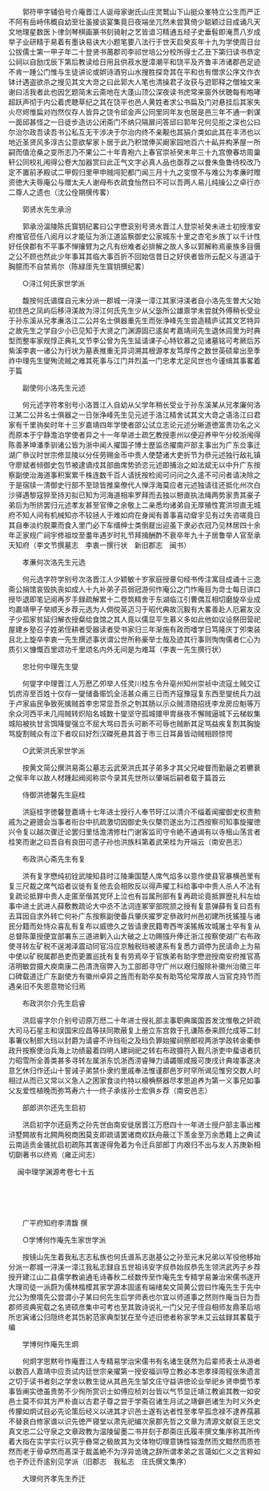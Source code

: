 <!-- { "loadSidebar": true } -->
　　郭符甲字辅伯号介庵晋江人诞母家谢氏山庄灵鹫山下山挺众峯特立公生而严正不阿有岳峙伟概自幼至壮虽接谈宴集竟日夜端坐兀然未尝箕倚少聪颖过目成诵凡天文地理星数医卜律剑琴棋画篆书刻骑射之艺皆谙习精通五经子史垂髫即淹贯八岁成举子业研精于易着有墨诀易诀大小题笔要八法行于世天启癸亥年十九为学使周日台公拔儒士第一甲子年二十登贤书莆郡司李祁世培公分校所得士乙丑下第归读书恭定公祠以自励戊辰下第后教读给日用且供菽水歴漳潮平和饶平及齐鲁丰沛诸郡邑足迹不肯一踵公门惟与生徒讲论或娯诗酒穷山水搜胜探竒其在平和也有僧求公序文作衣钵计遇盗欲杀之搜见其文大竒之曰此郭大人笔也清操君子汝获与逰耶释之僧袖文来谢曰活我者此也因乞题简末云斋地在大蓬山顶公深夜读书虎常来窗外伏聴每有咆哮超跃声彻于内公着虎聴草纪之其在饶平也邑人黄姓者求公书扁及门对悬挂后其家失火尽烬惟扁对岿然仅存人皆异之饶令邱金声公同里同年友也居是邑三年不通一刺谋一面邱甚怪之一日徒步造访公闭斋门不纳只隔扉问答邱曰郭年兄何见拒之深也公曰尔治尔政吾读吾书公私互无干涉决于尔治内终不亲觏也其狷介类如此其在丰沛也以地近圣贤风多淳古公意欲挈家卜居于此乃积馆俸买阚家园地百六十畆并构茅屋一所嗣而值沧桑之变所志乃不果公二十年青袍六上春官崇祯癸未年三十九宫僚春坊周巢轩公同校礼闱得公卷大加器赏曰此正气文字必真人品也亟荐之以誊朱鱼鲁待校改乃定不置前矛殿试二甲假归里甲申贼闯犯都门闻三月十九之变恨不与难公为孝亷时赠资徳大夫辱庵公与赠太夫人谢母布衣疏食怡然曰不可以吾两人易儿纯操公之卓行亦二尊人之遗也（沈公佺期撰传畧）

　　郭贤水先生承汾

　　郭承汾温陵陈氏寳钥纪畧曰公字懋衮别号贤水晋江人登崇祯癸未进士初授淮安府推官莅任八阅月以才能征为浙江道监察御史公家城东十里之杏宅乡族丁以千计性好任侠郡有不平事不惮攘臂为之凡有纷难者必排解之故人多以郭解称焉豪族多目慑之公不顾也然此少年事耳其临大事百折不回始信昔日之好侠者皆所云配义与道溢于胸臆而不自禁焉尔（陈緑厓先生寳钥撰纪畧）

　　○浔江何氏家世学派

　　馥按何氏谱牒自元末分派一郡城一浔渼一漳江其家浔渼者自小洛先生曽大父始初住邑之凤屿后移浔渼故为浔江何氏先生少从父毖所公雄禀学未尝就外傅稍长受业于孙东溪从兄孝亷洛江二公并名士俱器重先生而张浄峰先生尝造精庐试其文艺特异之故先生之学自少小已见知于大贤之门渊源固已逺矣考嘉靖间先生退休闾里为时典型而整率家规惇正典礼文节李公曾为先生延请课子心特钦慕之见诸墓铭可考厥后苏紫溪李衷一诸公为行状为墓表推重无异词溯其根源孝友笃厚传之数世英硕辈出至季祚中理先生燮殉流贼之难其死事与江门并烈盖一门忠孝尤足风世也今谨缉其事畧着于篇

　　副使何小洛先生元述

　　何元述字符孝别号小洛晋江人自幼从父学年稍长受业于孙东溪某从兄孝廉何洛江某二公并名士俱器之一日张浄峰先生见元述于洛江精舍试其文大竒之语洛江曰君家有千里驹矣时年十三岁嘉靖四年学使者邵公试立志论元述分晰道徳富贵功名之义而原本于宁静澹泊学使者异之十一年举进士疏乞教授恵州以便迎养甲午分校浙闱得陈善茅坤潘季驯诸公皆为浙中闻人擢国子博士歴监丞擢南戸部主事出为广东佥事迁湖广叅议时世宗修显陵以分任劳赐金币中贵人使楚诸大吏折节为恭元述独行敌礼镇守廖斌者倾御史包节被逮谪戍其部曲席势骄恣元述即捕治之如法斌无以中升广东按察副使治海道事积案累千株连数千百人请抚按检阅可问问之久逺不可问者请决除之于是宿牍一清御史行部不至琼皆推臬僚代人惮浮海莫应者元述独请往还抵化州次白沙驿遇黎寇猝至持刃拟已知为河海道相率罗拜而去独以戅直执法绳两势家责其豪子弟后为所挤罢归元述孝友甚至官俸之余敬上二亲悉均诸弟自无厚殖性寛洪坦直无城府不知人间有机械知亦不较拯人于难如疴在身闻有善事喜动睂宇见有过失咨嗟竟日其自奉淡约脱粟而食入里门必下车缙绅士类倒屣出迎虽下隶必衣冠乃见林居四十余年正家规广祠宇修祖坟至耋年遇岁时礼节拜揖酬酢不衰卒年九十子居鲁举人官至承天知府（李文节撰墓志　李衷一撰行状　新旧郡志　闽书）

　　孝亷何次洛先生元选

　　何元选字符学别号次洛晋江人少颖敏十岁家庭授章句经书传注寓目成诵十三逸斋公捐馆哀毁执丧如成人十九补弟子员弱冠游何怍庵公之门怍庵目为竒士每日讲口授毕退即笔记阅再岁手録疏解累十二卷筑精舍于东湖临江引曹偶互相切磨旋卒业成均嘉靖甲子举顺天乡荐元选为人倜傥英迈习于昭代典故沉毅有大畧善赴人厄窘友没子少孤家贫延归解衣授粲给食馆之其人竟以儒显平生慕义多如此他如议设祭田营祀屋建乡塾召子姓弟侄耕者受器读者受书家归三年渐施有政而嗜学日笃隆庆丁夘束装且北上旋卒李衷一先生撰述事状谓公世所称豪举士哉及迹其行事则恂恂儒者仁心为质引义慷慨百里颂功千里颂名内外无间是为难耳（李衷一先生撰行状）

　　忠壮何中理先生燮

　　何燮字中理晋江人万厯乙夘举人任灵川桂东令升亳州知州崇祯中流寇土贼交讧饥疠洊至百姓十仅存一燮储备赈饥全活甚众甫三日而齐寇豫寇复东西至燮统兵力战于卢家庙民争致死擒贼首李忠常显吾杀之刳其肠以示众贼溃随招抚李龙房应魁等万余众河西平未几闯贼转炽陷名城数十燮坚守孤城擐甲胄昼夜不懈贼逼城下云梯蚁集城陷被执甘言饵降燮强立不屈大骂曰吾头可断不可辱也贼断其足骂益疾复割其胸旋骂旋割贼众有泣下者叹曰好烈汉磔死悬其首于市三日耳鼻皆动贼相顾惊愕

　　○武荣洪氏家世学派

　　按黄文简公撰洪易斋公墓志云武荣洪氏其子弟多才其父兄峻督而勤朂之若穮蔉之俟丰年以故人材踵起阀阅称崇今录其先世所以肇端后嗣者载于篇首云

　　侍御洪徳馨先生庭桂

　　洪庭桂字徳馨登嘉靖十七年进士授行人奉节旴江以清介不缁着闻擢御史权贵勲戚为之避骢会当事者衔台中抗疏激切因御史失仪槩罚遂出为江西按察司知事旋擢徳兴令复以越次骤迁论罢归里恬澹清修杜门谢客监司守令絶不通谒有以寺租山荡言者桂笑而谢之曰吾自有良田可遗子孙也洪族科第着武荣桂为开端云（南安邑志）

　　布政洪心斋先生有复

　　洪有复字懋纯初铨武陵知县时江陵秉国楚人席气焰多以意作使县官暴横邑里有复三尺裁之席气焰者议徙有复他去会相败反以得声擢工科给事中中贵人杀人不法有复疏论抵罪中贵人走匿至偕其党环上泣也有旨属刑部有复再疏论竟抵罪歴礼科左给事中进士武进人薛敷教疏论大中丞不法词连冢宰部院颔之授有复意弹薛有复曰吾有去耳因自求外转亡何补广东按察副使备兵肇庆擢罗定叅政时州邑初建所抚猺獞与诸民分籍而处恃众喜乱有复布以威徳久之皆请隶民籍粤西岑溪猺叛攻城屠士卒有复从总督陈蕖授便宜部署东三道进剿入山大破之上功赐镪升俸迁浙江按察使湖广右布政使寻转左矿税不逞湘泽震动同官冯应京触税珰被逮系有复悉力调停为民请命上为易中使以矿税属郡邑吏而更置巡抚有复有劳焉卒于官族弟有助字懋逊授南安府推官髙洁明敏尝摄大庾南康二邑清洗宿弊入为工部郎寻守广州以艰归服除补徽州治徽三年口碑载道迁广东副使方有徽州卓异之旌而有助卒矣有助笃伦常厚故人当官克持节而遇亲旧不失恩意物论归焉

　　布政洪尔介先生启睿

　　洪启睿字尔介别号讱原万厯二十年进士授礼部主事职典属国首发沈惟敬之奸疏大司马石星主和误国宋应昌等扶同欺蔽复上册立东宫救于孔谦陈泰来顾允成等二封事署仪制郎大珰以封爵为请睿不许珰衔之及珰负罪始擢祠祭郎视两浙学政转金衢叅政升按察使治兵海上功绩最着四明人建祠祀之转右布政摄符入觐凡浙吏中蜚语者抗力昭雪所全善类甚多寻转左属浙东饥浙西涝睿殚力请蠲赈咸报可庚戌计典竣事遂决意乞休归作还山十誓诫子弟禁仆隶约里戚奉法惟谨郡邑岁时罕所谒见惟穷交数人时相过从而已又常以义急人之困家食淡约特以榱桷祭器尽孝思追养为第一义事兄如事父友爱性植晚而弥笃寿六十一终子承绂孙士宏俱乡荐（南安邑志）

　　部郎洪尔还先生启初

　　洪启初字尔还庭秀之孙先世由南安徙居晋江万厯四十一年进士授户部主事出榷浒墅闗故有北闗两税商困莫支即疏请罢诸商欢跃舟蔽江下羡金至万余悉籍上之典试云南适贡金骚扰启初疏陈其害遂得免着为令迁兵部郎丁内艰归不出与友人苏庚新相切劘著书以终焉（雍正间志） 

　
闽中理学渊源考卷七十五

　

　　

　　广平府知府李清馥 撰

　　○学博何怍庵先生家世学派

　　按镜山先生着我私志志私族也何氏谱系志逖基公之孙至元末兄弟以军役他移始分派一郡城一浔渼一漳江我私志録自五世祖讳安字叔恭始叔恭先生领洪武丙子乡荐授开建江山二县儒学教谕通毛诗春秋二经数传至怍庵先生专精学易兼治宋儒书遂开大理司徒一派蔚为儒林楷模其家学源本固逺有端绪矣文简黄公尝曰怍庵先生于先中允公为僚壻先公尝谓小子某曰何先生后学师表也尔宜以师道事之然则怍庵当日为吾郡师资典宪载之名贤硕彦集中可考也至其敦诗说礼一门父兄子侄自相师友鼎革后培所忠寅诸公归隠终老其饬躬范家典型犹在至今述旧徳者称家学未艾云兹録其畧载于编

　　学博何怍庵先生炯

　　何炯字思黙号怍庵晋江人专精易学治宋儒书有名诸生褎然为后辈师表士从游者以数百人嘉靖中应贡试内廷世宗亲擢第一授安福训导立教必本忠孝择周程张朱遗言之切于读书者刻之学舍以教生徒从其邑先生邹文庄守益讲徳论业举祀乡贤申奬节孝事皆阐实徳虽贵势不少徇所赏识士如傅应桢刘台皆以气节显迁靖江教谕其教一如安邑士莫不仰其方严朴直以古君子尊之尝于学斋召诸生月试之靖僻邑诸生为时义外史传朦如炯试目必先论策后经义以进其才识邑士遂有达者性至孝早孤念禄不逮养孺慕不替衰白修家谱以识先徳严寝堂以肃先祀编次泉郡先哲之文章为清源文献裒王忠文真文忠二公守泉之文章政教为温陵留墨二书并刻于郡斋庄氏履丰撰文集序称其所传着大指在实学实行以究乎彝常之极故其为文体物切理意铸性镕澹然而文黯然而质苍然而老于骨卓然而髙深于裁盖絶不为浮异诡瑰之辞所谓孝弟之言蔼如仁义之言粹如也子乔迁乔逺别见学派（旧郡志　我私志　庄氏撰文集序）

　　大理何齐孝先生乔迁

